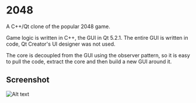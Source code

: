 2048
====

A C++/Qt clone of the popular 2048 game. 

Game logic is written in C++, the GUI in Qt 5.2.1. The entire GUI is written in code, Qt Creator's UI designer was not used.

The core is decoupled from the GUI using the observer pattern, so it is easy to pull the code, extract the core and then build a new GUI around it.

Screenshot
--
![Alt text](http://i.imgur.com/0gJZqvI.png)

